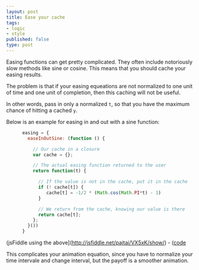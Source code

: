 ```yaml
---
layout: post
title: Ease your cache
tags:
- logic
- style
published: false
type: post
---
```

Easing functions can get pretty complicated. They often include notoriously slow methods like sine or cosine. This
means that you should cache your easing results.

The problem is that if your easing equeations are not normalized to one unit of time and one unit of completion, then
this caching will not be useful.

In other words, pass in only a normalized `t`, so that you have the maximum chance of hitting a cached `y`.

Below is an example for easing in and out with a sine function:

```javascript
      easing = {
        easeInOutSine: (function () {

          // Our cache in a closure
          var cache = {};

          // The actual easing function returned to the user
          return function(t) {

            // If the value is not in the cache, put it in the cache
            if (! cache[t]) {                      
               cache[t] = -1/2 * (Math.cos(Math.PI*t) - 1)
            }

            // We return from the cache, knowing our value is there
            return cache[t];
          };
        }())       
      }
```

(jsFiddle using the above](http://jsfiddle.net/pajtai/VX5xK/show/) - ([code](http://jsfiddle.net/pajtai/VX5xK/)

This complicates your animation equation, since you have to normalize your time intervale and change interval, but the
payoff is a smoother animation.


